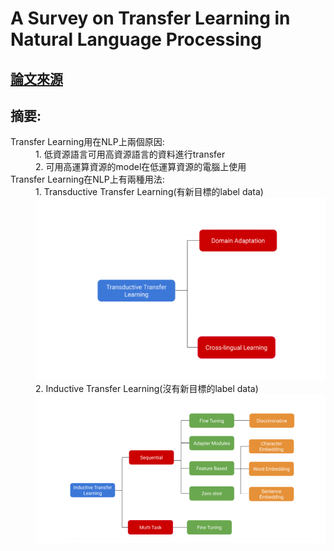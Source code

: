 # A Survey on Transfer Learning in Natural Language Processing

## [論文來源](https://arxiv.org/abs/2007.04239)

## 摘要:
<d1>
<dt>Transfer Learning用在NLP上兩個原因:</dt>
<dd>
1. 低資源語言可用高資源語言的資料進行transfer<dd>
2. 可用高運算資源的model在低運算資源的電腦上使用
<dt>Transfer Learning在NLP上有兩種用法:</dt>
<dd>
1. Transductive Transfer Learning(有新目標的label data)<dd>
<img src="https://github.com/kevin-tseng0810/paper/blob/master/Transfer%20Learning/A%20Survey%20on%20Transfer%20Learning%20in%20Natural%20Language%20Processing/Snipaste_2020-08-26_23-10-11.png?raw=true">
2. Inductive Transfer Learning(沒有新目標的label data)
<img src="https://github.com/kevin-tseng0810/paper/blob/master/Transfer%20Learning/A%20Survey%20on%20Transfer%20Learning%20in%20Natural%20Language%20Processing/Snipaste_2020-08-26_23-13-24.png?raw=true">
</d1>